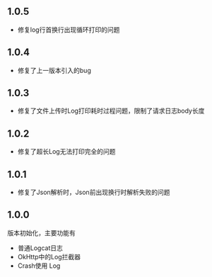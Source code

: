 ## 1.0.5
* 修复log行首换行出现循环打印的问题

## 1.0.4
* 修复了上一版本引入的bug

## 1.0.3
* 修复了文件上传时Log打印耗时过程问题，限制了请求日志body长度

## 1.0.2
* 修复了超长Log无法打印完全的问题

## 1.0.1
* 修复了Json解析时，Json前出现换行时解析失败的问题

## 1.0.0

版本初始化，主要功能有
* 普通Logcat日志
* OkHttp中的Log拦截器
* Crash使用 Log